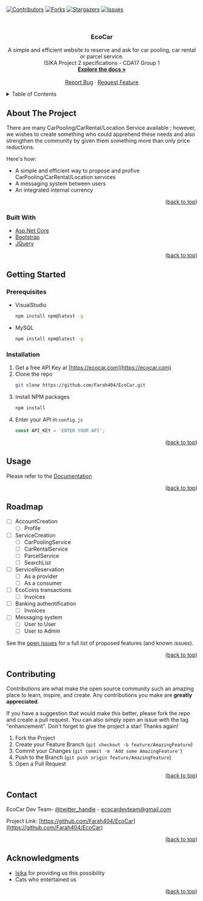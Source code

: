 [![Contributors][contributors-shield]][contributors-url]
[![Forks][forks-shield]][forks-url]
[![Stargazers][stars-shield]][stars-url]
[![Issues][issues-shield]][issues-url]

<!-- PROJECT LOGO -->
<br />
<div align="center">
  <a href="https://github.com/Farah404/EcoCar">

  </a>

<h3 align="center">EcoCar</h3>

  <p align="center">
    A simple and efficient website to reserve and ask for car pooling, car rental or parcel service.
    <br/>
    ISIKA Project 2 specifications - CDA17 Group 1
    <br />
    <a href="https://github.com/Farah404/EcoCar"><strong>Explore the docs »</strong></a>
    <br />
    <br />
    <a href="https://github.com/Farah404/EcoCar/issues">Report Bug</a>
    ·
    <a href="https://github.com/Farah404/EcoCar/issues">Request Feature</a>
  </p>
</div>



<!-- TABLE OF CONTENTS -->
<details>
  <summary>Table of Contents</summary>
  <ol>
    <li>
      <a href="#about-the-project">About The Project</a>
      <ul>
        <li><a href="#built-with">Built With</a></li>
      </ul>
    </li>
    <li>
      <a href="#getting-started">Getting Started</a>
      <ul>
        <li><a href="#prerequisites">Prerequisites</a></li>
        <li><a href="#installation">Installation</a></li>
      </ul>
    </li>
    <li><a href="#usage">Usage</a></li>
    <li><a href="#roadmap">Roadmap</a></li>
    <li><a href="#contributing">Contributing</a></li>
    <li><a href="#contact">Contact</a></li>
    <li><a href="#acknowledgments">Acknowledgments</a></li>
  </ol>
</details>



<!-- ABOUT THE PROJECT -->
## About The Project

There are many CarPooling/CarRental/Location Service available ; however, we wishes to create something who could apprehend these needs and also strengthen the community by given them something more than only price reductions.

Here's how:
* A simple and efficient way to propose and profive CarPooling/CarRental/Location services
* A messaging system between users
* An integrated internal currency

<p align="right">(<a href="#top">back to top</a>)</p>



### Built With

* [Asp.Net Core](https://dotnet.microsoft.com/apps/aspnet)
* [Bootstrap](https://getbootstrap.com)
* [JQuery](https://jquery.com)

<p align="right">(<a href="#top">back to top</a>)</p>



<!-- GETTING STARTED -->
## Getting Started

### Prerequisites

* VisualStudio
  ```sh
  npm install npm@latest -g
  ```
* MySQL
  ```sh
  npm install npm@latest -g
  ```

### Installation

1. Get a free API Key at [https://ecocar.com](https://ecocar.com)
1. Clone the repo
   ```sh
   git clone https://github.com/Farah404/EcoCar.git
   ```
3. Install NPM packages
   ```sh
   npm install
   ```
4. Enter your API in `config.js`
   ```js
   const API_KEY = 'ENTER YOUR API';
   ```

<p align="right">(<a href="#top">back to top</a>)</p>



<!-- USAGE EXAMPLES -->
## Usage

Please refer to the [Documentation](https://github.com/Farah404/EcoCar/wiki)

<p align="right">(<a href="#top">back to top</a>)</p>



<!-- ROADMAP -->
## Roadmap

- [ ] AccountCreation
    - [ ] Profile 
- [ ] ServiceCreation
    - [ ] CarPoolingService
    - [ ] CarRentalService
    - [ ] ParcelService
    - [ ] SearchList
- [ ] ServiceReservation
    - [ ] As a provider
    - [ ] As a consumer
- [ ] EcoCoins transactions
    - [ ] Invoices
- [ ] Banking authentification
    - [ ] Invoices
- [ ] Messaging system
    - [ ] User to User
    - [ ] User to Admin 

See the [open issues](https://github.com/Farah404/EcoCar/issues) for a full list of proposed features (and known issues).

<p align="right">(<a href="#top">back to top</a>)</p>



<!-- CONTRIBUTING -->
## Contributing

Contributions are what make the open source community such an amazing place to learn, inspire, and create. Any contributions you make are **greatly appreciated**.

If you have a suggestion that would make this better, please fork the repo and create a pull request. You can also simply open an issue with the tag "enhancement".
Don't forget to give the project a star! Thanks again!

1. Fork the Project
2. Create your Feature Branch (`git checkout -b feature/AmazingFeature`)
3. Commit your Changes (`git commit -m 'Add some AmazingFeature'`)
4. Push to the Branch (`git push origin feature/AmazingFeature`)
5. Open a Pull Request

<p align="right">(<a href="#top">back to top</a>)</p>


<!-- CONTACT -->
## Contact

EcoCar Dev Team- [@twitter_handle](https://twitter.com/twitter_handle) - ecocardevteam@gmail.com

Project Link: [https://github.com/Farah404/EcoCar](https://github.com/Farah404/EcoCar)

<p align="right">(<a href="#top">back to top</a>)</p>



<!-- ACKNOWLEDGMENTS -->
## Acknowledgments

* [Isika](https://projet-isika.com/) for providing us this possibility
* Cats who entertained us

<p align="right">(<a href="#top">back to top</a>)</p>



<!-- MARKDOWN LINKS & IMAGES -->
<!-- https://www.markdownguide.org/basic-syntax/#reference-style-links -->
[contributors-shield]: https://img.shields.io/github/contributors/Farah404/EcoCar.svg?style=for-the-badge
[contributors-url]: https://github.com/Farah404/EcoCar/graphs/contributors
[forks-shield]: https://img.shields.io/github/forks/Farah404/EcoCar.svg?style=for-the-badge
[forks-url]: https://github.com/Farah404/EcoCar/network/members
[stars-shield]: https://img.shields.io/github/stars/Farah404/EcoCar.svg?style=for-the-badge
[stars-url]: https://github.com/Farah404/EcoCar/stargazers
[issues-shield]: https://img.shields.io/github/issues/Farah404/EcoCar.svg?style=for-the-badge
[issues-url]: https://github.com/Farah404/EcoCar/issues
[product-screenshot]: images/screenshot.png
